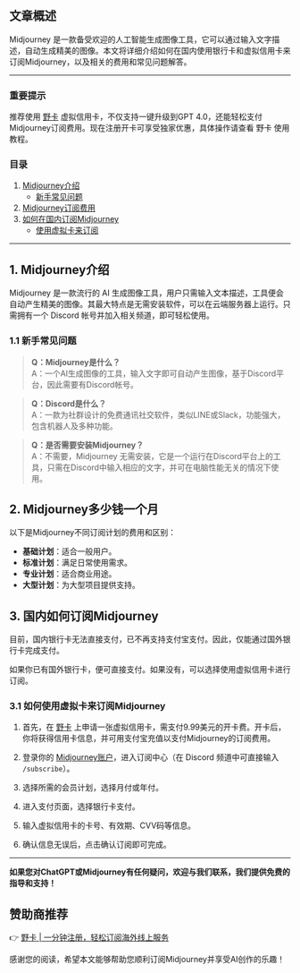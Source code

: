 ## 文章概述

Midjourney 是一款备受欢迎的人工智能生成图像工具，它可以通过输入文字描述，自动生成精美的图像。本文将详细介绍如何在国内使用银行卡和虚拟信用卡来订阅Midjourney，以及相关的费用和常见问题解答。

---

### 重要提示

推荐使用 [野卡](https://bit.ly/bewildcard) 虚拟信用卡，不仅支持一键升级到GPT 4.0，还能轻松支付Midjourney订阅费用。现在注册开卡可享受独家优惠，具体操作请查看 野卡 使用教程。

### 目录

1. [Midjourney介绍](#1-midjourney介绍)
   - [新手常见问题](#1.1-新手常见问题)
2. [Midjourney订阅费用](#2-midjourney多少钱一个月)
3. [如何在国内订阅Midjourney](#3-国内如何订阅midjourney)
   - [使用虚拟卡来订阅](#3.1-如何使用虚拟卡来订阅midjourney)

---

## 1. Midjourney介绍

Midjourney 是一款流行的 AI 生成图像工具，用户只需输入文本描述，工具便会自动产生精美的图像。其最大特点是无需安装软件，可以在云端服务器上运行。只需拥有一个 Discord 帐号并加入相关频道，即可轻松使用。

### 1.1 新手常见问题

> **Q：Midjourney是什么？**  
> A：一个AI生成图像的工具，输入文字即可自动产生图像，基于Discord平台，因此需要有Discord帐号。

> **Q：Discord是什么？**  
> A：一款为社群设计的免费通讯社交软件，类似LINE或Slack，功能强大，包含机器人及多种功能。

> **Q：是否需要安装Midjourney？**  
> A：不需要，Midjourney 无需安装，它是一个运行在Discord平台上的工具，只需在Discord中输入相应的文字，并可在电脑性能无关的情况下使用。

## 2. Midjourney多少钱一个月

以下是Midjourney不同订阅计划的费用和区别：

- **基础计划**：适合一般用户。
- **标准计划**：满足日常使用需求。
- **专业计划**：适合商业用途。
- **大型计划**：为大型项目提供支持。

## 3. 国内如何订阅Midjourney

目前，国内银行卡无法直接支付，已不再支持支付宝支付。因此，仅能通过国外银行卡完成支付。

如果你已有国外银行卡，便可直接支付。如果没有，可以选择使用虚拟信用卡进行订阅。

### 3.1 如何使用虚拟卡来订阅Midjourney

1. 首先，在 [野卡](https://bit.ly/bewildcard) 上申请一张虚拟信用卡，需支付9.99美元的开卡费。开卡后，你将获得信用卡信息，并可用支付宝充值以支付Midjourney的订阅费用。
   
2. 登录你的 [Midjourney账户](https://www.midjourney.com/explore)，进入订阅中心（在 Discord 频道中可直接输入 `/subscribe`）。

3. 选择所需的会员计划，选择月付或年付。

4. 进入支付页面，选择银行卡支付。

5. 输入虚拟信用卡的卡号、有效期、CVV码等信息。

6. 确认信息无误后，点击确认订阅即可完成。

---

**如果您对ChatGPT或Midjourney有任何疑问，欢迎与我们联系，我们提供免费的指导和支持！**

## 赞助商推荐

👉 [野卡 | 一分钟注册，轻松订阅海外线上服务](https://bit.ly/bewildcard)

感谢您的阅读，希望本文能够帮助您顺利订阅Midjourney并享受AI创作的乐趣！